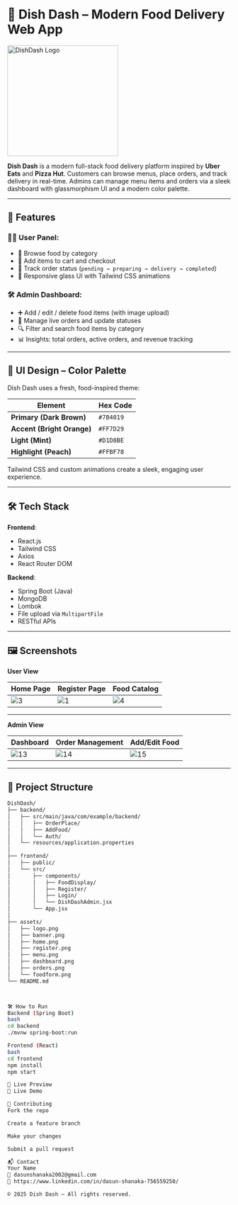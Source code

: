 # 🍕 Dish Dash – Modern Food Delivery Web App


<img src="https://github.com/user-attachments/assets/ce15052a-c504-434e-b9f2-545f306a9f2e" alt="DishDash Logo" width="250"/>


**Dish Dash** is a modern full-stack food delivery platform inspired by **Uber Eats** and **Pizza Hut**. Customers can browse menus, place orders, and track delivery in real-time. Admins can manage menu items and orders via a sleek dashboard with glassmorphism UI and a modern color palette.

---

## 🚀 Features

### 👨‍🍳 User Panel:
- 🍔 Browse food by category
- 🛒 Add items to cart and checkout
- 🔄 Track order status (`pending → preparing → delivery → completed`)
- 📱 Responsive glass UI with Tailwind CSS animations

### 🛠️ Admin Dashboard:
- ➕ Add / edit / delete food items (with image upload)
- 🔄 Manage live orders and update statuses
- 🔍 Filter and search food items by category
- 📊 Insights: total orders, active orders, and revenue tracking

---

## 🎨 UI Design – Color Palette

Dish Dash uses a fresh, food-inspired theme:

| Element               | Hex Code     |
|------------------------|--------------|
| **Primary (Dark Brown)**      | `#7B4019` |
| **Accent (Bright Orange)**    | `#FF7D29` |
| **Light (Mint)**             | `#D1D8BE` |
| **Highlight (Peach)**        | `#FFBF78` |

Tailwind CSS and custom animations create a sleek, engaging user experience.

---

## 🛠️ Tech Stack  

**Frontend**:
- React.js  
- Tailwind CSS  
- Axios  
- React Router DOM  

**Backend**:
- Spring Boot (Java)  
- MongoDB  
- Lombok  
- File upload via `MultipartFile`  
- RESTful APIs

---

## 🖼️ Screenshots

**User View**

| Home Page | Register Page | Food Catalog |
|----------|---------------|--------------|
| ![3](https://github.com/user-attachments/assets/5c34b58f-a44a-432e-8e21-423bf6c4adca) | ![1](https://github.com/user-attachments/assets/53839207-5ca5-407d-bed1-cb9b4340a2e3) | ![4](https://github.com/user-attachments/assets/4b2ab3de-bd26-49f7-a250-4fa394a6a412) |




---

**Admin View**


| Dashboard | Order Management | Add/Edit Food |
|-----------|------------------|----------------|
| ![13](https://github.com/user-attachments/assets/d2d1f584-702c-4180-a664-361833a6e10c) |![14](https://github.com/user-attachments/assets/bee79309-9c1d-4277-baa1-6869a7a6d581) | ![15](https://github.com/user-attachments/assets/b50eee91-076e-4dfc-82fe-3ae81c8ee44b) |




---

## 📁 Project Structure

```bash
DishDash/
├── backend/
│   ├── src/main/java/com/example/backend/
│   │   ├── OrderPlace/
│   │   ├── AddFood/
│   │   └── Auth/
│   └── resources/application.properties
│
├── frontend/
│   ├── public/
│   └── src/
│       ├── components/
│       │   ├── FoodDisplay/
│       │   ├── Register/
│       │   ├── Login/
│       │   └── DishDashAdmin.jsx
│       └── App.jsx
│
├── assets/
│   ├── logo.png
│   ├── banner.png
│   ├── home.png
│   ├── register.png
│   ├── menu.png
│   ├── dashboard.png
│   ├── orders.png
│   └── foodform.png
└── README.md



🛠️ How to Run
Backend (Spring Boot)
bash
cd backend
./mvnw spring-boot:run

Frontend (React)
bash
cd frontend
npm install
npm start

💬 Live Preview
🔗 Live Demo

🤝 Contributing
Fork the repo

Create a feature branch

Make your changes

Submit a pull request

📬 Contact
Your Name
📧 dasunshanaka2002@gmail.com
💼 https://www.linkedin.com/in/dasun-shanaka-756559250/

© 2025 Dish Dash — All rights reserved.


